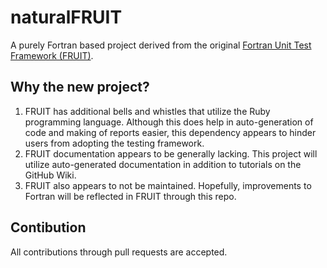 # naturalFRUIT
A purely Fortran based project derived from the original [Fortran Unit Test Framework (FRUIT)](https://sourceforge.net/projects/fortranxunit/).

## Why the new project?
1. FRUIT has additional bells and whistles that utilize the Ruby programming language. Although this does help in auto-generation of code and making of reports easier, this dependency appears to hinder users from adopting the testing framework.  
2. FRUIT documentation appears to be generally lacking. This project will utilize auto-generated documentation in addition to tutorials on the GitHub Wiki.  
3. FRUIT also appears to not be maintained. Hopefully, improvements to Fortran will be reflected in FRUIT through this repo.

## Contibution
All contributions through pull requests are accepted.

